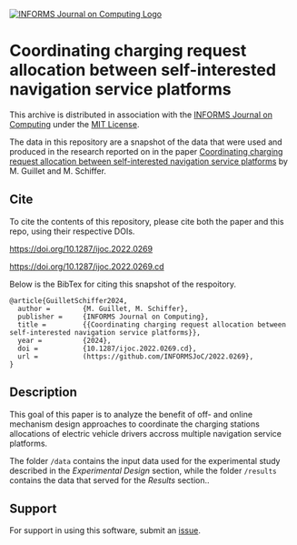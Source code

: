 [![INFORMS Journal on Computing Logo](https://INFORMSJoC.github.io/logos/INFORMS_Journal_on_Computing_Header.jpg)](https://pubsonline.informs.org/journal/ijoc)

# Coordinating charging request allocation between self-interested navigation service platforms

This archive is distributed in association with the [INFORMS Journal on
Computing](https://pubsonline.informs.org/journal/ijoc) under the [MIT License](LICENSE).

The data in this repository are a snapshot of the data
that were used and produced in the research reported on in the paper 
[Coordinating charging request allocation between self-interested navigation service platforms](https://doi.org/10.1287/ijoc.2022.0269) by M. Guillet and M. Schiffer. 


## Cite

To cite the contents of this repository, please cite both the paper and this repo, using their respective DOIs.

https://doi.org/10.1287/ijoc.2022.0269

https://doi.org/10.1287/ijoc.2022.0269.cd

Below is the BibTex for citing this snapshot of the respoitory.

```
@article{GuilletSchiffer2024,
  author =        {M. Guillet, M. Schiffer},
  publisher =     {INFORMS Journal on Computing},
  title =         {{Coordinating charging request allocation between self-interested navigation service platforms}},
  year =          {2024},
  doi =           {10.1287/ijoc.2022.0269.cd},
  url =           (https://github.com/INFORMSJoC/2022.0269},
}  
```

## Description

This goal of this paper is to analyze the benefit of off- and online mechanism design approaches to coordinate the charging stations allocations of electric vehicle drivers accross multiple navigation service platforms.

The folder `/data` contains the input data used for the experimental study described in the *Experimental Design* section, while the folder `/results` contains the data that served for the *Results* section..


## Support

For support in using this software, submit an
[issue](https://github.com/tkralphs/JoCTemplate/issues/new).
